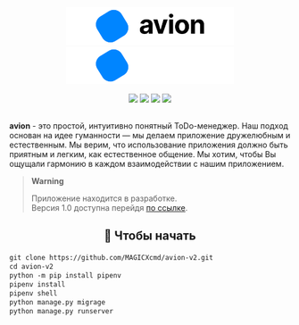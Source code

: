 <p></p>
<p align="center">
	<img width="300" src="media/AvionBanner.png#gh-light-mode-only"/>
	<img width="300" src="media/AvionBannerInverted.png#gh-dark-mode-only"/>
</p>
<p align="center">
  <img src="https://img.shields.io/badge/Python-3.11.4-informational.svg">
  <img src="https://img.shields.io/badge/Django->=2.2-informational.svg">
  <img src="https://img.shields.io/badge/Django--ninja-0.22.2-informational.svg">
  <a href="https://github.com/MAGICXcmd/avion/blob/main/LICENSE">
    <img src="https://img.shields.io/github/license/MAGICXcmd/avion-v2">
  </a>
</p>
<h2></h2>

**avion** - это простой, интуитивно понятный ToDo-менеджер.
Наш подход основан на идее гуманности — мы делаем приложение дружелюбным и естественным.
Мы верим, что использование приложения должно быть приятным и легким, как естественное общение.
Мы хотим, чтобы Вы ощущали гармонию в каждом взаимодействии с нашим приложением.

> **Warning**
>
> Приложение находится в разработке. \
> Версия 1.0 доступна перейдя <a href="https://avion.space/" target="__blank">по ссылке</a>.

<h2 align="center">🐍 Чтобы начать</h2>

```
git clone https://github.com/MAGICXcmd/avion-v2.git
cd avion-v2
python -m pip install pipenv
pipenv install
pipenv shell
python manage.py migrage
python manage.py runserver
```
